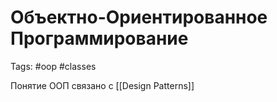 # Объектно-Ориентированное Программирование

Tags: #oop #classes 


Понятие ООП связано с [[Design Patterns]] 

